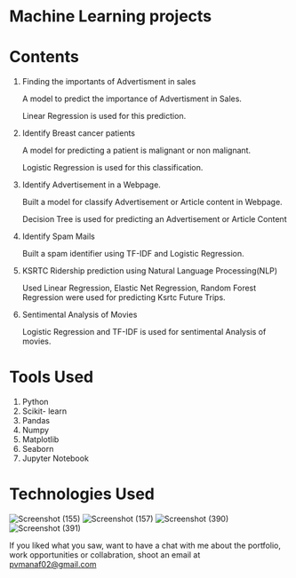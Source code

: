 # Machine Learning projects

# Contents

1) Finding the importants of Advertisment in sales

    A model to predict the importance of Advertisment in Sales.

    Linear Regression is used for this prediction.

2) Identify Breast cancer patients

    A model for predicting a patient is malignant or non malignant.

    Logistic Regression is used for this classification.
3) Identify Advertisement in a Webpage.

    Built a model for classify Advertisement or Article content in Webpage.

    Decision Tree is used for predicting an Advertisement or Article Content
4) Identify Spam Mails

    Built a spam identifier using TF-IDF and Logistic Regression.

5) KSRTC Ridership prediction using Natural Language Processing(NLP)

    Used Linear Regression, Elastic Net Regression, Random Forest Regression were used for predicting Ksrtc Future Trips.

6) Sentimental Analysis of Movies

    Logistic Regression and TF-IDF is used for sentimental Analysis of movies.

# Tools Used

1) Python
2) Scikit- learn
3) Pandas
4) Numpy
5) Matplotlib
6) Seaborn
7) Jupyter Notebook
# Technologies Used
![Screenshot (155)](https://user-images.githubusercontent.com/84491967/139635128-5ac86cca-3de3-483e-9ba2-d0de52da5e49.png)
![Screenshot (157)](https://user-images.githubusercontent.com/84491967/140642806-d77b4a89-7c81-4fd7-83da-2c1f694212f6.png)
![Screenshot (390)](https://user-images.githubusercontent.com/84491967/146012601-1299d211-c83b-4459-a43b-1e9fb10b320f.png)
![Screenshot (391)](https://user-images.githubusercontent.com/84491967/146012677-6c652709-d2cc-4b43-b349-4312317757f7.png)

If you liked what you saw, want to have a chat with me about the portfolio, work opportunities or collabration, shoot an email at pvmanaf02@gmail.com
